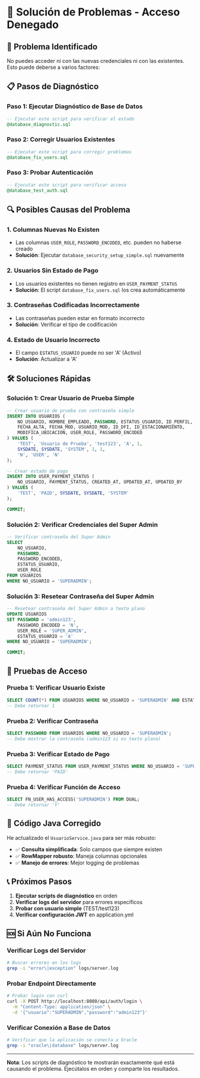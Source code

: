 # 🔧 Solución de Problemas - Acceso Denegado

## 🚨 Problema Identificado

No puedes acceder ni con las nuevas credenciales ni con las existentes. Esto puede deberse a varios factores:

## 📋 Pasos de Diagnóstico

### **Paso 1: Ejecutar Diagnóstico de Base de Datos**
```sql
-- Ejecutar este script para verificar el estado
@database_diagnostic.sql
```

### **Paso 2: Corregir Usuarios Existentes**
```sql
-- Ejecutar este script para corregir problemas
@database_fix_users.sql
```

### **Paso 3: Probar Autenticación**
```sql
-- Ejecutar este script para verificar acceso
@database_test_auth.sql
```

## 🔍 Posibles Causas del Problema

### **1. Columnas Nuevas No Existen**
- Las columnas `USER_ROLE`, `PASSWORD_ENCODED`, etc. pueden no haberse creado
- **Solución**: Ejecutar `database_security_setup_simple.sql` nuevamente

### **2. Usuarios Sin Estado de Pago**
- Los usuarios existentes no tienen registro en `USER_PAYMENT_STATUS`
- **Solución**: El script `database_fix_users.sql` los crea automáticamente

### **3. Contraseñas Codificadas Incorrectamente**
- Las contraseñas pueden estar en formato incorrecto
- **Solución**: Verificar el tipo de codificación

### **4. Estado de Usuario Incorrecto**
- El campo `ESTATUS_USUARIO` puede no ser 'A' (Activo)
- **Solución**: Actualizar a 'A'

## 🛠️ Soluciones Rápidas

### **Solución 1: Crear Usuario de Prueba Simple**
```sql
-- Crear usuario de prueba con contraseña simple
INSERT INTO USUARIOS (
    NO_USUARIO, NOMBRE_EMPLEADO, PASSWORD, ESTATUS_USUARIO, ID_PERFIL, 
    FECHA_ALTA, FECHA_MOD, USUARIO_MOD, ID_DFI, ID_ESTACIONAMIENTO, 
    MODIFICA_UBICACION, USER_ROLE, PASSWORD_ENCODED
) VALUES (
    'TEST', 'Usuario de Prueba', 'test123', 'A', 1,
    SYSDATE, SYSDATE, 'SYSTEM', 1, 1,
    'N', 'USER', 'N'
);

-- Crear estado de pago
INSERT INTO USER_PAYMENT_STATUS (
    NO_USUARIO, PAYMENT_STATUS, CREATED_AT, UPDATED_AT, UPDATED_BY
) VALUES (
    'TEST', 'PAID', SYSDATE, SYSDATE, 'SYSTEM'
);

COMMIT;
```

### **Solución 2: Verificar Credenciales del Super Admin**
```sql
-- Verificar contraseña del Super Admin
SELECT 
    NO_USUARIO,
    PASSWORD,
    PASSWORD_ENCODED,
    ESTATUS_USUARIO,
    USER_ROLE
FROM USUARIOS 
WHERE NO_USUARIO = 'SUPERADMIN';
```

### **Solución 3: Resetear Contraseña del Super Admin**
```sql
-- Resetear contraseña del Super Admin a texto plano
UPDATE USUARIOS 
SET PASSWORD = 'admin123',
    PASSWORD_ENCODED = 'N',
    USER_ROLE = 'SUPER_ADMIN',
    ESTATUS_USUARIO = 'A'
WHERE NO_USUARIO = 'SUPERADMIN';

COMMIT;
```

## 🧪 Pruebas de Acceso

### **Prueba 1: Verificar Usuario Existe**
```sql
SELECT COUNT(*) FROM USUARIOS WHERE NO_USUARIO = 'SUPERADMIN' AND ESTATUS_USUARIO = 'A';
-- Debe retornar 1
```

### **Prueba 2: Verificar Contraseña**
```sql
SELECT PASSWORD FROM USUARIOS WHERE NO_USUARIO = 'SUPERADMIN';
-- Debe mostrar la contraseña (admin123 si es texto plano)
```

### **Prueba 3: Verificar Estado de Pago**
```sql
SELECT PAYMENT_STATUS FROM USER_PAYMENT_STATUS WHERE NO_USUARIO = 'SUPERADMIN';
-- Debe retornar 'PAID'
```

### **Prueba 4: Verificar Función de Acceso**
```sql
SELECT FN_USER_HAS_ACCESS('SUPERADMIN') FROM DUAL;
-- Debe retornar 'Y'
```

## 🔧 Código Java Corregido

He actualizado el `UsuarioService.java` para ser más robusto:

- ✅ **Consulta simplificada**: Solo campos que siempre existen
- ✅ **RowMapper robusto**: Maneja columnas opcionales
- ✅ **Manejo de errores**: Mejor logging de problemas

## 📞 Próximos Pasos

1. **Ejecutar scripts de diagnóstico** en orden
2. **Verificar logs del servidor** para errores específicos
3. **Probar con usuario simple** (TEST/test123)
4. **Verificar configuración JWT** en application.yml

## 🆘 Si Aún No Funciona

### **Verificar Logs del Servidor**
```bash
# Buscar errores en los logs
grep -i "error\|exception" logs/server.log
```

### **Probar Endpoint Directamente**
```bash
# Probar login con curl
curl -X POST http://localhost:8080/api/auth/login \
  -H "Content-Type: application/json" \
  -d '{"usuario":"SUPERADMIN","password":"admin123"}'
```

### **Verificar Conexión a Base de Datos**
```bash
# Verificar que la aplicación se conecta a Oracle
grep -i "oracle\|database" logs/server.log
```

---

**Nota**: Los scripts de diagnóstico te mostrarán exactamente qué está causando el problema. Ejecútalos en orden y comparte los resultados.
